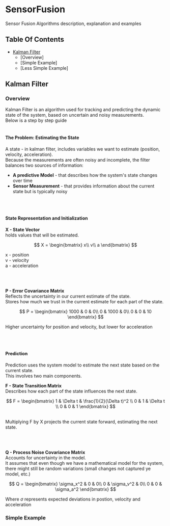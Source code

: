 # SensorFusion
Sensor Fusion Algorithms description, explanation and examples

## Table Of Contents
- [Kalman Filter](#kalman-filter)
    - [Overview]
    - [Simple Example]
    - [Less Simple Example]

## Kalman Filter
### Overview
Kalman Filter is an algorithm used for tracking and predicting the dynamic state of the system, based on uncertain and noisy measurements.  
Below is a step by step guide  
<br>

#### The Problem: Estimating the State
A state - in kalman filter, includes variables we want to estimate (position, velocity, acceleration).  
Because the measurements are often noisy and incomplete, the filter balances two sources of information:
- **A predictive Model** - that describes how the system's state changes over time
- **Sensor Measurement** - that provides information about the current state but is typically noisy
<br>
<br>

#### State Representation and Initialization

**X - State Vector**  
holds values that will be estimated.  

$$
X = \begin{bmatrix}
x\\
v\\
a
\end{bmatrix}
$$

x - position  
v - velocity  
a - acceleration  

<br><br>

**P - Error Covariance Matrix**  
Reflects the uncertainty in our current estimate of the state.  
Stores how much we trust in the current estimate for each part of the state.  

$$
P = \begin{bmatrix}
1000 & 0 & 0\\
0 & 1000 & 0\\
0 & 0 & 10
\end{bmatrix}
$$

Higher uncertainty for position and velocity, but lower for acceleration  

<br><br>

#### Prediction  
Prediction uses the system model to estimate the next state based on the current state.  
This involves two main components.  

**F - State Transition Matrix**  
Describes how each part of the state influences the next state.  

$$
F = \begin{bmatrix}
1 & \Delta t & \frac{1}{2}(\Delta t)^2 \\
0 & 1 & \Delta t \\
0 & 0 & 1
\end{bmatrix}
$$

<br>
Multiplying F by X projects the current state forward, estimating the next state.

<br><br>

**Q - Process Noise Covariance Matrix**  
Accounts for uncertainty in the model.  
It assumes that even though we have a mathematical model for the system, there might still be random variations (small changes not captured ye model, etc.)  


$$
Q = \begin{bmatrix}
\sigma_x^2 & 0 & 0\\
0 & \sigma_v^2 & 0\\
0 & 0 & \sigma_a^2
\end{bmatrix}
$$


Where  $\sigma$  represents expected deviations in postion, velocity and acceleration


### Simple Example
